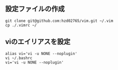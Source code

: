 ## 設定ファイルの作成

    git clone git@github.com:hzd02765/vim.git ~/.vim
    cp ./.vimrc ~/

## viのエイリアスを設定

    alias vi='vi -u NONE --noplugin'
    vi ~/.bashrc
    vi='vi -u NONE --noplugin'

